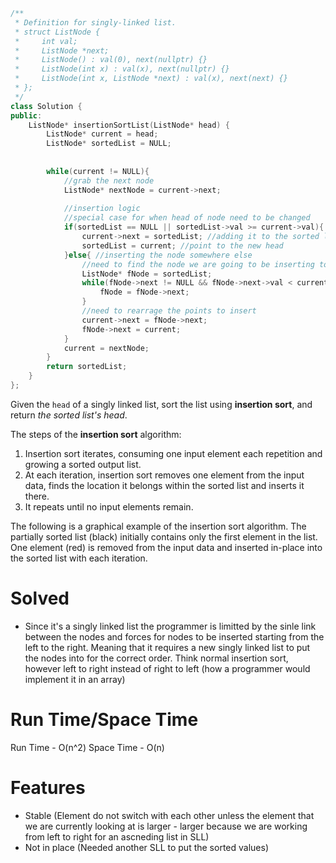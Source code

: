 ```C++
/**
 * Definition for singly-linked list.
 * struct ListNode {
 *     int val;
 *     ListNode *next;
 *     ListNode() : val(0), next(nullptr) {}
 *     ListNode(int x) : val(x), next(nullptr) {}
 *     ListNode(int x, ListNode *next) : val(x), next(next) {}
 * };
 */
class Solution {
public:
    ListNode* insertionSortList(ListNode* head) {
        ListNode* current = head;
        ListNode* sortedList = NULL;
        
        
        while(current != NULL){
            //grab the next node
            ListNode* nextNode = current->next;
            
            //insertion logic
            //special case for when head of node need to be changed
            if(sortedList == NULL || sortedList->val >= current->val){
                current->next = sortedList; //adding it to the sorted list and removing it from the unsorted list
                sortedList = current; //point to the new head
            }else{ //inserting the node somewhere else
                //need to find the node we are going to be inserting too
                ListNode* fNode = sortedList; 
                while(fNode->next != NULL && fNode->next->val < current->val){
                    fNode = fNode->next;
                }
                //need to rearrage the points to insert
                current->next = fNode->next;
                fNode->next = current;
            }
            current = nextNode;
        }
        return sortedList;
    }
};
```
Given the `head` of a singly linked list, sort the list using **insertion sort**, and return _the sorted list's head_.

The steps of the **insertion sort** algorithm:

1.  Insertion sort iterates, consuming one input element each repetition and growing a sorted output list.
2.  At each iteration, insertion sort removes one element from the input data, finds the location it belongs within the sorted list and inserts it there.
3.  It repeats until no input elements remain.

The following is a graphical example of the insertion sort algorithm. The partially sorted list (black) initially contains only the first element in the list. One element (red) is removed from the input data and inserted in-place into the sorted list with each iteration.

# Solved
- Since it's a singly linked list the programmer is limitted by the sinle link between the nodes and forces for nodes to be inserted starting from the left to the right. Meaning that it requires a new singly linked list to put the nodes into for the correct order. Think normal insertion sort, however left to right instead of right to left (how a programmer would implement it in an array)

# Run Time/Space Time
Run Time - O(n^2) 
Space Time - O(n)

# Features
- Stable (Element do not switch with each other unless the element that we are currently looking at is larger - larger because we are working from left to right for an ascneding list in SLL)
- Not in place (Needed another SLL to put the sorted values) 